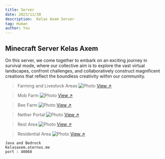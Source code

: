 ```yaml
---
title: Server
date: 2023/11/30
description:  Kelas Axem Server
tag: Human
author: You
---
```


## Minecraft Server **Kelas Axem**


On this server, we come together to embark on an exciting journey in survival mode, where our collective aim is to explore the vast virtual landscapes, confront challenges, and collaboratively construct magnificent creations that reflect the boundless creativity within our community.

> Farming and Livestock Areas
<Image
  src="/images/1saw.jpg"
  alt="Photo"
  width={562}
  height={372}
  priority
  className="next-image"
  quality="50"
/>
 [View ↗](/images/1saw.jpg)
 
 > Mob Farm
 <Image
  src="/images/2mfa.jpg"
  alt="Photo"
  width={562}
  height={372}
  priority
  className="next-image"
  quality="50"
/>
 [View ↗](/images/2mfa.jpg)
 
 > Bee Farm
 <Image
  src="/images/3rdu.jpg"
  alt="Photo"
  width={562}
  height={372}
  priority
  className="next-image"
  quality="50"
/>
 [View ↗](/images/3rdu.jpg)
 
 > Nether Portal
 <Image
  src="/images/4prt.jpg"
  alt="Photo"
  width={562}
  height={372}
  priority
  className="next-image"
  quality="50"
/>
 [View ↗](/images/4prt.jpg)

 > Rest Area
 <Image
  src="/images/5bar.jpg"
  alt="Photo"
  width={562}
  height={372}
  priority
  className="next-image"
  quality="50"
/>
 [View ↗](/images/5bar.jpg)

 > Residential Area
 <Image
  src="/images/6al.jpg"
  alt="Photo"
  width={562}
  height={372}
  priority
  className="next-image"
  quality="50"
/>
 [View ↗](/images/6al.jpg)

 ```
 Java and Bedrock
 Kelasaxem.aternos.me 
 port : 40868
 ```